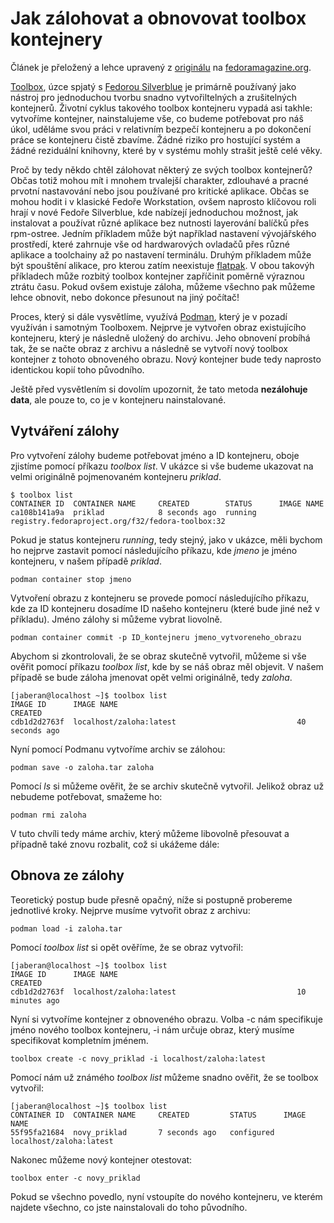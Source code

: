 # Jak zálohovat a obnovovat toolbox kontejnery

Článek je přeložený a lehce upravený z [originálu](https://fedoramagazine.org/backup-and-restore-toolboxes-with-podman/) na [fedoramagazine.org](https://fedoramagazine.org). 

[Toolbox](https://fedoramagazine.org/a-quick-introduction-to-toolbox-on-fedora/), úzce spjatý s [Fedorou Silverblue](https://mojefedora.cz/co-je-silverblue/) je primárně používaný jako nástroj pro jednoduchou tvorbu snadno vytvořiltelných a zrušitelných kontejnerů. Životní cyklus takového toolbox kontejneru vypadá asi takhle: vytvoříme kontejner, nainstalujeme vše, co budeme potřebovat pro náš úkol, uděláme svou práci v relativním bezpečí kontejneru a po dokončení práce se kontejneru čistě zbavíme. Žádné riziko pro hostující systém a žádné reziduální knihovny, které by v systému mohly strašit ještě celé věky. 

Proč by tedy někdo chtěl zálohovat některý ze svých toolbox kontejnerů? Občas totiž mohou mít i mnohem trvalejší charakter, zdlouhavé a pracné prvotní nastavování nebo jsou používané pro kritické aplikace. Občas se mohou hodit i v klasické Fedoře Workstation, ovšem naprosto klíčovou roli hrají v nové Fedoře Silverblue, kde nabízejí jednoduchou možnost, jak instalovat a používat různé aplikace bez nutnosti layerování balíčků přes rpm-ostree. Jedním příkladem může být například nastavení vývojářského prostředí, které zahrnuje vše od hardwarových ovladačů přes různé aplikace a toolchainy až po nastavení terminálu. Druhým příkladem může být spouštění alikace, pro kterou zatím neexistuje [flatpak](https://www.flatpak.org/). V obou takovýh příkladech může rozbitý toolbox kontejner zapříčinit poměrně výraznou ztrátu času. Pokud ovšem existuje záloha, můžeme všechno pak můžeme lehce obnovit, nebo dokonce přesunout na jiný počítač!

Proces, který si dále vysvětlíme, využívá [Podman](https://podman.io/), který je v pozadí využíván i samotným Toolboxem. Nejprve je vytvořen obraz existujícího kontejneru, který je následně uložený do archivu. Jeho obnovení probíhá tak, že se načte obraz z archivu a následně se vytvoří nový toolbox kontejner z tohoto obnoveného obrazu. Nový kontejner bude tedy naprosto identickou kopií toho původního. 

Ještě před vysvětlením si dovolím upozornit, že tato metoda **nezálohuje data**, ale pouze to, co je v kontejneru nainstalované.

## Vytváření zálohy

Pro vytvoření zálohy budeme potřebovat jméno a ID kontejneru, oboje zjistíme pomocí příkazu *toolbox list*. V ukázce si vše budeme ukazovat na velmi originálně pojmenovaném kontejneru *priklad*.

~~~
$ toolbox list
CONTAINER ID  CONTAINER NAME     CREATED        STATUS      IMAGE NAME
ca108b141a9a  priklad            8 seconds ago  running  registry.fedoraproject.org/f32/fedora-toolbox:32
~~~

Pokud je status kontejneru *running*, tedy stejný, jako v ukázce, měli bychom ho nejprve zastavit pomocí následujícího příkazu, kde *jmeno* je jméno kontejneru, v našem případě *priklad*. 

~~~
podman container stop jmeno
~~~

Vytvoření obrazu z kontejneru se provede pomocí následujícího příkazu, kde za ID kontejneru dosadíme ID našeho kontejneru (které bude jiné než v příkladu). Jméno zálohy si můžeme vybrat liovolně.

~~~
podman container commit -p ID_kontejneru jmeno_vytvoreneho_obrazu
~~~

Abychom si zkontrolovali, že se obraz skutečně vytvořil, můžeme si vše ověřit pomocí příkazu *toolbox list*, kde by se náš obraz měl objevit. V našem případě se bude záloha jmenovat opět velmi originálně, tedy *zaloha*.

~~~
[jaberan@localhost ~]$ toolbox list
IMAGE ID      IMAGE NAME                                        CREATED
cdb1d2d2763f  localhost/zaloha:latest                           40 seconds ago
~~~

Nyní pomocí Podmanu vytvoříme archiv se zálohou:

~~~
podman save -o zaloha.tar zaloha
~~~

Pomocí *ls* si můžeme ověřit, že se archiv skutečně vytvořil. Jelikož obraz už nebudeme potřebovat, smažeme ho:

~~~
podman rmi zaloha
~~~

V tuto chvíli tedy máme archiv, který můžeme libovolně přesouvat a případně také znovu rozbalit, což si ukážeme dále:


## Obnova ze zálohy

Teoretický postup bude přesně opačný, níže si postupně probereme jednotlivé kroky. Nejprve musíme vytvořit obraz z archivu:

~~~
podman load -i zaloha.tar
~~~

Pomocí *toolbox list* si opět ověříme, že se obraz vytvořil:

~~~
[jaberan@localhost ~]$ toolbox list
IMAGE ID      IMAGE NAME                                        CREATED
cdb1d2d2763f  localhost/zaloha:latest                           10 minutes ago
~~~

Nyní si vytvoříme kontejner z obnoveného obrazu. Volba -c nám specifikuje jméno nového toolbox kontejneru, -i nám určuje obraz, který musíme specifikovat kompletním jménem.

~~~
toolbox create -c novy_priklad -i localhost/zaloha:latest
~~~

Pomocí nám už známého *toolbox list* můžeme snadno ověřit, že se toolbox vytvořil:

~~~
[jaberan@localhost ~]$ toolbox list
CONTAINER ID  CONTAINER NAME     CREATED         STATUS      IMAGE NAME
55f95fa21684  novy_priklad       7 seconds ago   configured  localhost/zaloha:latest
~~~

Nakonec můžeme nový kontejner otestovat:

~~~
toolbox enter -c novy_priklad
~~~

Pokud se všechno povedlo, nyní vstoupíte do nového kontejneru, ve kterém najdete všechno, co jste nainstalovali do toho původního. 
